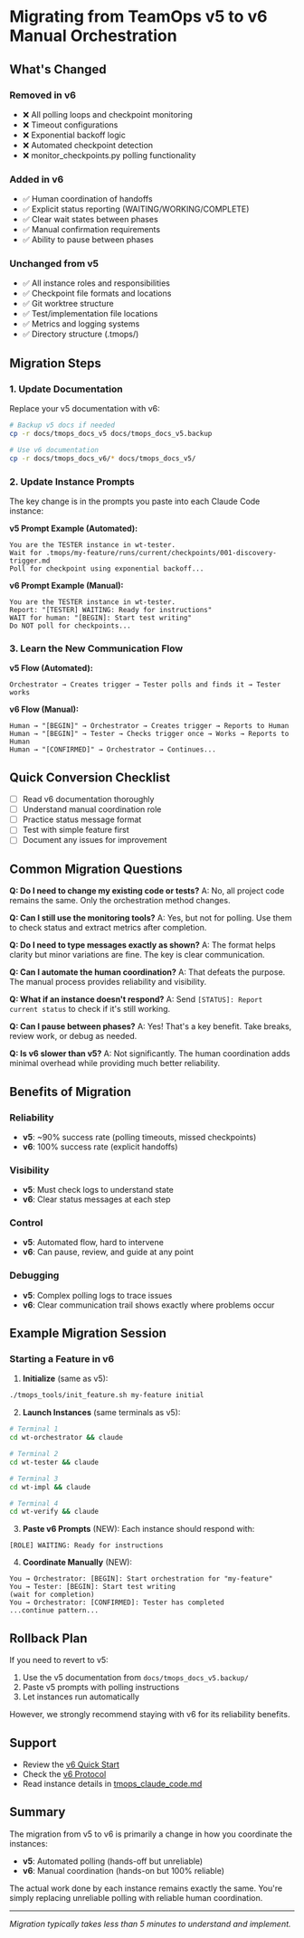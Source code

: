 # Migrating from TeamOps v5 to v6 Manual Orchestration

## What's Changed

### Removed in v6
- ❌ All polling loops and checkpoint monitoring
- ❌ Timeout configurations
- ❌ Exponential backoff logic
- ❌ Automated checkpoint detection
- ❌ monitor_checkpoints.py polling functionality

### Added in v6
- ✅ Human coordination of handoffs
- ✅ Explicit status reporting (WAITING/WORKING/COMPLETE)
- ✅ Clear wait states between phases
- ✅ Manual confirmation requirements
- ✅ Ability to pause between phases

### Unchanged from v5
- ✅ All instance roles and responsibilities
- ✅ Checkpoint file formats and locations
- ✅ Git worktree structure
- ✅ Test/implementation file locations
- ✅ Metrics and logging systems
- ✅ Directory structure (.tmops/)

## Migration Steps

### 1. Update Documentation
Replace your v5 documentation with v6:
```bash
# Backup v5 docs if needed
cp -r docs/tmops_docs_v5 docs/tmops_docs_v5.backup

# Use v6 documentation
cp -r docs/tmops_docs_v6/* docs/tmops_docs_v5/
```

### 2. Update Instance Prompts
The key change is in the prompts you paste into each Claude Code instance:

**v5 Prompt Example (Automated):**
```
You are the TESTER instance in wt-tester.
Wait for .tmops/my-feature/runs/current/checkpoints/001-discovery-trigger.md
Poll for checkpoint using exponential backoff...
```

**v6 Prompt Example (Manual):**
```
You are the TESTER instance in wt-tester.
Report: "[TESTER] WAITING: Ready for instructions"
WAIT for human: "[BEGIN]: Start test writing"
Do NOT poll for checkpoints...
```

### 3. Learn the New Communication Flow

**v5 Flow (Automated):**
```
Orchestrator → Creates trigger → Tester polls and finds it → Tester works
```

**v6 Flow (Manual):**
```
Human → "[BEGIN]" → Orchestrator → Creates trigger → Reports to Human
Human → "[BEGIN]" → Tester → Checks trigger once → Works → Reports to Human
Human → "[CONFIRMED]" → Orchestrator → Continues...
```

## Quick Conversion Checklist

- [ ] Read v6 documentation thoroughly
- [ ] Understand manual coordination role
- [ ] Practice status message format
- [ ] Test with simple feature first
- [ ] Document any issues for improvement

## Common Migration Questions

**Q: Do I need to change my existing code or tests?**
A: No, all project code remains the same. Only the orchestration method changes.

**Q: Can I still use the monitoring tools?**
A: Yes, but not for polling. Use them to check status and extract metrics after completion.

**Q: Do I need to type messages exactly as shown?**
A: The format helps clarity but minor variations are fine. The key is clear communication.

**Q: Can I automate the human coordination?**
A: That defeats the purpose. The manual process provides reliability and visibility.

**Q: What if an instance doesn't respond?**
A: Send `[STATUS]: Report current status` to check if it's still working.

**Q: Can I pause between phases?**
A: Yes! That's a key benefit. Take breaks, review work, or debug as needed.

**Q: Is v6 slower than v5?**
A: Not significantly. The human coordination adds minimal overhead while providing much better reliability.

## Benefits of Migration

### Reliability
- **v5**: ~90% success rate (polling timeouts, missed checkpoints)
- **v6**: 100% success rate (explicit handoffs)

### Visibility
- **v5**: Must check logs to understand state
- **v6**: Clear status messages at each step

### Control
- **v5**: Automated flow, hard to intervene
- **v6**: Can pause, review, and guide at any point

### Debugging
- **v5**: Complex polling logs to trace issues
- **v6**: Clear communication trail shows exactly where problems occur

## Example Migration Session

### Starting a Feature in v6

1. **Initialize** (same as v5):
```bash
./tmops_tools/init_feature.sh my-feature initial
```

2. **Launch Instances** (same terminals as v5):
```bash
# Terminal 1
cd wt-orchestrator && claude

# Terminal 2
cd wt-tester && claude

# Terminal 3
cd wt-impl && claude

# Terminal 4
cd wt-verify && claude
```

3. **Paste v6 Prompts** (NEW):
Each instance should respond with:
```
[ROLE] WAITING: Ready for instructions
```

4. **Coordinate Manually** (NEW):
```
You → Orchestrator: [BEGIN]: Start orchestration for "my-feature"
You → Tester: [BEGIN]: Start test writing
(wait for completion)
You → Orchestrator: [CONFIRMED]: Tester has completed
...continue pattern...
```

## Rollback Plan

If you need to revert to v5:
1. Use the v5 documentation from `docs/tmops_docs_v5.backup/`
2. Paste v5 prompts with polling instructions
3. Let instances run automatically

However, we strongly recommend staying with v6 for its reliability benefits.

## Support

- Review the [v6 Quick Start](quickstart.md)
- Check the [v6 Protocol](tmops_protocol.md)
- Read instance details in [tmops_claude_code.md](tmops_claude_code.md)

## Summary

The migration from v5 to v6 is primarily a change in how you coordinate the instances:
- **v5**: Automated polling (hands-off but unreliable)
- **v6**: Manual coordination (hands-on but 100% reliable)

The actual work done by each instance remains exactly the same. You're simply replacing unreliable polling with reliable human coordination.

---
*Migration typically takes less than 5 minutes to understand and implement.*